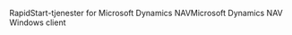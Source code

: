 <span data-ttu-id="ec0b8-101">RapidStart-tjenester for Microsoft Dynamics NAV</span><span class="sxs-lookup"><span data-stu-id="ec0b8-101">Microsoft Dynamics NAV Windows client</span></span>
